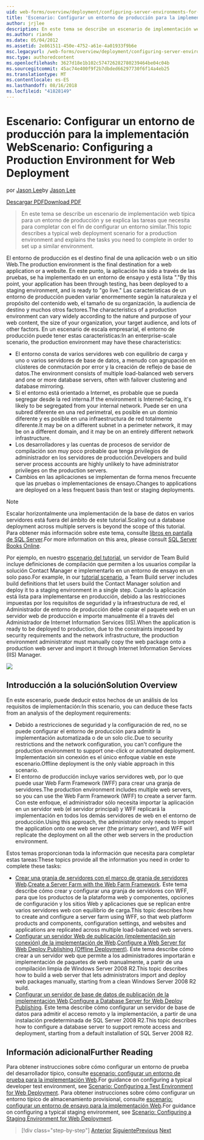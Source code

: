 ```yaml
---
uid: web-forms/overview/deployment/configuring-server-environments-for-web-deployment/scenario-configuring-a-production-environment-for-web-deployment
title: 'Escenario: Configurar un entorno de producción para la implementación Web | Microsoft Docs'
author: jrjlee
description: En este tema se describe un escenario de implementación web típica para un entorno de producción y se explica las tareas que necesita para completar con el fin de configurar un proceso similar...
ms.author: riande
ms.date: 05/04/2012
ms.assetid: 2e861511-450e-4752-a61e-4a01933f9b6e
msc.legacyurl: /web-forms/overview/deployment/configuring-server-environments-for-web-deployment/scenario-configuring-a-production-environment-for-web-deployment
msc.type: authoredcontent
ms.openlocfilehash: 3627d18e1b102c574726282780239464be04c04b
ms.sourcegitcommit: 45ac74e400f9f2b7dbded66297730f6f14a4eb25
ms.translationtype: MT
ms.contentlocale: es-ES
ms.lasthandoff: 08/16/2018
ms.locfileid: "41828149"
---
```

<a name="scenario-configuring-a-production-environment-for-web-deployment"></a><span data-ttu-id="16dd9-103">Escenario: Configurar un entorno de producción para la implementación Web</span><span class="sxs-lookup"><span data-stu-id="16dd9-103">Scenario: Configuring a Production Environment for Web Deployment</span></span>
====================
<span data-ttu-id="16dd9-104">por [Jason Lee](https://github.com/jrjlee)</span><span class="sxs-lookup"><span data-stu-id="16dd9-104">by [Jason Lee](https://github.com/jrjlee)</span></span>

[<span data-ttu-id="16dd9-105">Descargar PDF</span><span class="sxs-lookup"><span data-stu-id="16dd9-105">Download PDF</span></span>](https://msdnshared.blob.core.windows.net/media/MSDNBlogsFS/prod.evol.blogs.msdn.com/CommunityServer.Blogs.Components.WeblogFiles/00/00/00/63/56/8130.DeployingWebAppsInEnterpriseScenarios.pdf)

> <span data-ttu-id="16dd9-106">En este tema se describe un escenario de implementación web típica para un entorno de producción y se explica las tareas que necesita para completar con el fin de configurar un entorno similar.</span><span class="sxs-lookup"><span data-stu-id="16dd9-106">This topic describes a typical web deployment scenario for a production environment and explains the tasks you need to complete in order to set up a similar environment.</span></span>


<span data-ttu-id="16dd9-107">El entorno de producción es el destino final de una aplicación web o un sitio Web.</span><span class="sxs-lookup"><span data-stu-id="16dd9-107">The production environment is the final destination for a web application or a website.</span></span> <span data-ttu-id="16dd9-108">En este punto, la aplicación ha sido a través de las pruebas, se ha implementado en un entorno de ensayo y está lista "."</span><span class="sxs-lookup"><span data-stu-id="16dd9-108">By this point, your application has been through testing, has been deployed to a staging environment, and is ready to "go live."</span></span> <span data-ttu-id="16dd9-109">Las características de un entorno de producción pueden variar enormemente según la naturaleza y el propósito del contenido web, el tamaño de su organización, la audiencia de destino y muchos otros factores.</span><span class="sxs-lookup"><span data-stu-id="16dd9-109">The characteristics of a production environment can vary widely according to the nature and purpose of your web content, the size of your organization, your target audience, and lots of other factors.</span></span> <span data-ttu-id="16dd9-110">En un escenario de escala empresarial, el entorno de producción puede tener estas características:</span><span class="sxs-lookup"><span data-stu-id="16dd9-110">In an enterprise-scale scenario, the production environment may have these characteristics:</span></span>

- <span data-ttu-id="16dd9-111">El entorno consta de varios servidores web con equilibrio de carga y uno o varios servidores de base de datos, a menudo con agrupación en clústeres de conmutación por error y la creación de reflejo de base de datos.</span><span class="sxs-lookup"><span data-stu-id="16dd9-111">The environment consists of multiple load-balanced web servers and one or more database servers, often with failover clustering and database mirroring.</span></span>
- <span data-ttu-id="16dd9-112">Si el entorno está orientado a Internet, es probable que se pueda segregar desde la red interna.</span><span class="sxs-lookup"><span data-stu-id="16dd9-112">If the environment is Internet-facing, it's likely to be segregated from your internal network.</span></span> <span data-ttu-id="16dd9-113">Puede ser en una subred diferente en una red perimetral, es posible en un dominio diferente y es posible en una infraestructura de red totalmente diferente.</span><span class="sxs-lookup"><span data-stu-id="16dd9-113">It may be on a different subnet in a perimeter network, it may be on a different domain, and it may be on an entirely different network infrastructure.</span></span>
- <span data-ttu-id="16dd9-114">Los desarrolladores y las cuentas de procesos de servidor de compilación son muy poco probable que tenga privilegios de administrador en los servidores de producción.</span><span class="sxs-lookup"><span data-stu-id="16dd9-114">Developers and build server process accounts are highly unlikely to have administrator privileges on the production servers.</span></span>
- <span data-ttu-id="16dd9-115">Cambios en las aplicaciones se implementan de forma menos frecuente que las pruebas o implementaciones de ensayo.</span><span class="sxs-lookup"><span data-stu-id="16dd9-115">Changes to applications are deployed on a less frequent basis than test or staging deployments.</span></span>

> [!NOTE]
> <span data-ttu-id="16dd9-116">Escalar horizontalmente una implementación de la base de datos en varios servidores está fuera del ámbito de este tutorial.</span><span class="sxs-lookup"><span data-stu-id="16dd9-116">Scaling out a database deployment across multiple servers is beyond the scope of this tutorial.</span></span> <span data-ttu-id="16dd9-117">Para obtener más información sobre este tema, consulte [libros en pantalla de SQL Server](https://technet.microsoft.com/library/ms130214.aspx).</span><span class="sxs-lookup"><span data-stu-id="16dd9-117">For more information on this area, please consult [SQL Server Books Online](https://technet.microsoft.com/library/ms130214.aspx).</span></span>


<span data-ttu-id="16dd9-118">Por ejemplo, en nuestro [escenario del tutorial](../deploying-web-applications-in-enterprise-scenarios/enterprise-web-deployment-scenario-overview.md), un servidor de Team Build incluye definiciones de compilación que permiten a los usuarios compilar la solución Contact Manager e implementarlo en un entorno de ensayo en un solo paso.</span><span class="sxs-lookup"><span data-stu-id="16dd9-118">For example, in our [tutorial scenario](../deploying-web-applications-in-enterprise-scenarios/enterprise-web-deployment-scenario-overview.md), a Team Build server includes build definitions that let users build the Contact Manager solution and deploy it to a staging environment in a single step.</span></span> <span data-ttu-id="16dd9-119">Cuando la aplicación está lista para implementarse en producción, debido a las restricciones impuestas por los requisitos de seguridad y la infraestructura de red, el Administrador de entorno de producción debe copiar el paquete web en un servidor web de producción e importe manualmente él a través del Administrador de Internet Information Services (IIS).</span><span class="sxs-lookup"><span data-stu-id="16dd9-119">When the application is ready to be deployed to production, due to the constraints imposed by security requirements and the network infrastructure, the production environment administrator must manually copy the web package onto a production web server and import it through Internet Information Services (IIS) Manager.</span></span>

![](scenario-configuring-a-production-environment-for-web-deployment/_static/image1.png)

## <a name="solution-overview"></a><span data-ttu-id="16dd9-120">Introducción a la solución</span><span class="sxs-lookup"><span data-stu-id="16dd9-120">Solution Overview</span></span>

<span data-ttu-id="16dd9-121">En este escenario, puede deducir estos hechos de un análisis de los requisitos de implementación:</span><span class="sxs-lookup"><span data-stu-id="16dd9-121">In this scenario, you can deduce these facts from an analysis of the deployment requirements:</span></span>

- <span data-ttu-id="16dd9-122">Debido a restricciones de seguridad y la configuración de red, no se puede configurar el entorno de producción para admitir la implementación automatizada o de un solo clic.</span><span class="sxs-lookup"><span data-stu-id="16dd9-122">Due to security restrictions and the network configuration, you can't configure the production environment to support one-click or automated deployment.</span></span> <span data-ttu-id="16dd9-123">Implementación sin conexión es el único enfoque viable en este escenario.</span><span class="sxs-lookup"><span data-stu-id="16dd9-123">Offline deployment is the only viable approach in this scenario.</span></span>
- <span data-ttu-id="16dd9-124">El entorno de producción incluye varios servidores web, por lo que puede usar Web Farm Framework (WFF) para crear una granja de servidores.</span><span class="sxs-lookup"><span data-stu-id="16dd9-124">The production environment includes multiple web servers, so you can use the Web Farm Framework (WFF) to create a server farm.</span></span> <span data-ttu-id="16dd9-125">Con este enfoque, el administrador sólo necesita importar la aplicación en un servidor web (el servidor principal) y WFF replicará la implementación en todos los demás servidores de web en el entorno de producción.</span><span class="sxs-lookup"><span data-stu-id="16dd9-125">Using this approach, the administrator only needs to import the application onto one web server (the primary server), and WFF will replicate the deployment on all the other web servers in the production environment.</span></span>

<span data-ttu-id="16dd9-126">Estos temas proporcionan toda la información que necesita para completar estas tareas:</span><span class="sxs-lookup"><span data-stu-id="16dd9-126">These topics provide all the information you need in order to complete these tasks:</span></span>

- <span data-ttu-id="16dd9-127">[Crear una granja de servidores con el marco de granja de servidores Web](configuring-a-database-server-for-web-deploy-publishing.md).</span><span class="sxs-lookup"><span data-stu-id="16dd9-127">[Create a Server Farm with the Web Farm Framework](configuring-a-database-server-for-web-deploy-publishing.md).</span></span> <span data-ttu-id="16dd9-128">Este tema describe cómo crear y configurar una granja de servidores con WFF, para que los productos de la plataforma web y componentes, opciones de configuración y los sitios Web y aplicaciones que se replican entre varios servidores web con equilibrio de carga.</span><span class="sxs-lookup"><span data-stu-id="16dd9-128">This topic describes how to create and configure a server farm using WFF, so that web platform products and components, configuration settings, and websites and applications are replicated across multiple load-balanced web servers.</span></span>
- <span data-ttu-id="16dd9-129">[Configurar un servidor Web de publicación (implementación sin conexión) de la implementación de Web](configuring-a-web-server-for-web-deploy-publishing-offline-deployment.md).</span><span class="sxs-lookup"><span data-stu-id="16dd9-129">[Configure a Web Server for Web Deploy Publishing (Offline Deployment)](configuring-a-web-server-for-web-deploy-publishing-offline-deployment.md).</span></span> <span data-ttu-id="16dd9-130">Este tema describe cómo crear a un servidor web que permite a los administradores importarán e implementación de paquetes de web manualmente, a partir de una compilación limpia de Windows Server 2008 R2.</span><span class="sxs-lookup"><span data-stu-id="16dd9-130">This topic describes how to build a web server that lets administrators import and deploy web packages manually, starting from a clean Windows Server 2008 R2 build.</span></span>
- <span data-ttu-id="16dd9-131">[Configurar un servidor de base de datos de publicación de la implementación Web](configuring-a-database-server-for-web-deploy-publishing.md).</span><span class="sxs-lookup"><span data-stu-id="16dd9-131">[Configure a Database Server for Web Deploy Publishing](configuring-a-database-server-for-web-deploy-publishing.md).</span></span> <span data-ttu-id="16dd9-132">Este tema describe cómo configurar un servidor de base de datos para admitir el acceso remoto y la implementación, a partir de una instalación predeterminada de SQL Server 2008 R2.</span><span class="sxs-lookup"><span data-stu-id="16dd9-132">This topic describes how to configure a database server to support remote access and deployment, starting from a default installation of SQL Server 2008 R2.</span></span>

## <a name="further-reading"></a><span data-ttu-id="16dd9-133">Información adicional</span><span class="sxs-lookup"><span data-stu-id="16dd9-133">Further Reading</span></span>

<span data-ttu-id="16dd9-134">Para obtener instrucciones sobre cómo configurar un entorno de prueba del desarrollador típico, consulte [escenario: configurar un entorno de prueba para la implementación Web](scenario-configuring-a-test-environment-for-web-deployment.md).</span><span class="sxs-lookup"><span data-stu-id="16dd9-134">For guidance on configuring a typical developer test environment, see [Scenario: Configuring a Test Environment for Web Deployment](scenario-configuring-a-test-environment-for-web-deployment.md).</span></span> <span data-ttu-id="16dd9-135">Para obtener instrucciones sobre cómo configurar un entorno típico de almacenamiento provisional, consulte [escenario: configurar un entorno de ensayo para la implementación Web](scenario-configuring-a-staging-environment-for-web-deployment.md).</span><span class="sxs-lookup"><span data-stu-id="16dd9-135">For guidance on configuring a typical staging environment, see [Scenario: Configuring a Staging Environment for Web Deployment](scenario-configuring-a-staging-environment-for-web-deployment.md).</span></span>

> [!div class="step-by-step"]
> <span data-ttu-id="16dd9-136">[Anterior](scenario-configuring-a-staging-environment-for-web-deployment.md)
> [Siguiente](configuring-a-web-server-for-web-deploy-publishing-remote-agent.md)</span><span class="sxs-lookup"><span data-stu-id="16dd9-136">[Previous](scenario-configuring-a-staging-environment-for-web-deployment.md)
[Next](configuring-a-web-server-for-web-deploy-publishing-remote-agent.md)</span></span>
